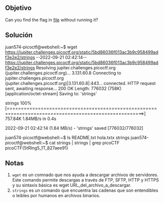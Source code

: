 ## Objetivo
Can you find the flag in [file](https://jupiter.challenges.picoctf.org/static/5bd86036f013ac3b9c958499adf3e2e2/strings) without running it?

## Solución
juan574-picoctf@webshell:~$ wget https://jupiter.challenges.picoctf.org/static/5bd86036f013ac3b9c958499adf3e2e2/strings
--2022-09-21 02:42:14--  https://jupiter.challenges.picoctf.org/static/5bd86036f013ac3b9c958499adf3e2e2/strings
Resolving jupiter.challenges.picoctf.org (jupiter.challenges.picoctf.org)... 3.131.60.8
Connecting to jupiter.challenges.picoctf.org (jupiter.challenges.picoctf.org)|3.131.60.8|:443... connected.
HTTP request sent, awaiting response... 200 OK
Length: 776032 (758K) [application/octet-stream]
Saving to: 'strings'

strings                                         100%[======================================================================================================>] 757.84K  1.84MB/s    in 0.4s    

2022-09-21 02:42:14 (1.84 MB/s) - 'strings' saved [776032/776032]

juan574-picoctf@webshell:~$ ls
README.txt  hola.txtx  strings
juan574-picoctf@webshell:~$ cat strings | strings | grep picoCTF
picoCTF{5tRIng5_1T_827aee91}
## Notas
1. `wget` es un comnado que nos ayuda a descargar archivos de servidores. Este comando permite descargas a través de FTP, SFTP, HTTP y HTTPS y su sintaxis básica es wget URL_del_archivo_a_descargar.
2. `strings` es un comando que encuentra las cadenas que son entendibles o leibles por humanos en archivos binarios.